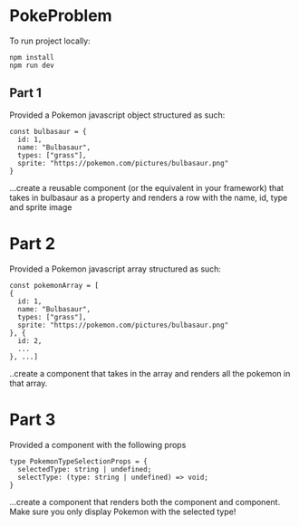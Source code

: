 # PokeProblem

To run project locally:

```
npm install
npm run dev
```

## Part 1

Provided a Pokemon javascript object structured as such:

```
const bulbasaur = {
  id: 1,
  name: "Bulbasaur",
  types: ["grass"],
  sprite: "https://pokemon.com/pictures/bulbasaur.png"
}
```

...create a reusable <PokemonRow /> component (or the equivalent in your framework) that takes in bulbasaur as a property and renders a row with the name, id, type and sprite image

# Part 2

Provided a Pokemon javascript array structured as such:

```
const pokemonArray = [
{
  id: 1,
  name: "Bulbasaur",
  types: ["grass"],
  sprite: "https://pokemon.com/pictures/bulbasaur.png"
}, {
  id: 2,
  ...
}, ...]
```

..create a <PokedexTable /> component that takes in the array and renders all the pokemon in that array.

# Part 3

Provided a <PokemonTypeSelection /> component with the following props

```
type PokemonTypeSelectionProps = {
  selectedType: string | undefined;
  selectType: (type: string | undefined) => void;
}
```

...create a <FilterablePokedexTable /> component that renders both the <PokemonTypeSelection /> component and <PokedexTable /> component. Make sure you only display Pokemon with the selected type!
